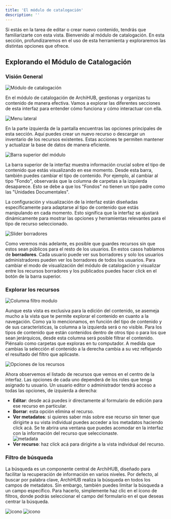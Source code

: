 ```yaml
---
title: 'El módulo de catalogación'
description: ''
---
```


Si estás en la tarea de editar o crear nuevo contenido, tendrás que familiarizarte con esta vista. Bienvenido al módulo de catalogación. En esta sección, profundizaremos en el uso de esta herramienta y exploraremos las distintas opciones que ofrece.

## Explorando el Módulo de Catalogación

### Visión General

![Módulo de catalogación](/archihub.github.io/imagenes/catalogacion.png)

En el módulo de catalogación de ArchiHUB, gestionas y organizas tu contenido de manera efectiva. Vamos a explorar las diferentes secciones de esta interfaz para entender cómo funciona y cómo interactuar con ella.

![Menu lateral](/archihub.github.io/imagenes/catalogacion_izquierda.gif)

En la parte izquierda de la pantalla encuentras las opciones principales de esta sección. Aquí puedes crear un nuevo recurso o descargar un inventario de los recursos existentes. Estas acciones te permiten mantener y actualizar la base de datos de manera eficiente.

![Barra superior del módulo](/archihub.github.io/imagenes/barra_modulo.png)

La barra superior de la interfaz muestra información crucial sobre el tipo de contenido que estás visualizando en ese momento. Desde esta barra, también puedes cambiar el tipo de contenido. Por ejemplo, al cambiar al tipo "Fondo", observarás que la columna de carpetas a la izquierda desaparece. Esto se debe a que los "Fondos" no tienen un tipo padre como las "Unidades Documentales".

La configuración y visualización de la interfaz están diseñadas específicamente para adaptarse al tipo de contenido que estás manipulando en cada momento. Esto significa que la interfaz se ajustará dinámicamente para mostrar las opciones y herramientas relevantes para el tipo de recurso seleccionado.

![Slider borradores](/archihub.github.io/imagenes/borradores_slider.gif)

Como veremos más adelante, es posible que guardes recursos sin que estos sean públicos para el resto de los usuarios. En estos casos hablamos de __borradores__. Cada usuario puede ver sus borradores y solo los usuarios administradores pueden ver los borradores de todos los usuarios. Para cambiar el modo de visualización del módulo de catalogación y visualizar entre los recursos borradores y los publicados puedes hacer click en el botón de la barra superior.

### Explorar los recursos

![Columna filtro modulo](/archihub.github.io/imagenes/columna_modulo.gif)

Aunque esta vista es exclusiva para la edición del contenido, se asemeja mucho a la vista que te permite explorar el contenido en cuanto a la navegación. Como ya lo mencionamos, en función del tipo de contenido y de sus características, la columna a la izquierda será o no visible. Para los tipos de contenido que están contenidos dentro de otros tipo o para los que sean jerárquicos, desde esta columna será posible filtrar el contenido. Piénsalo como carpetas que exploras en tu computador. A medida que cambias la selección el contenido a la derecha cambia a su vez reflejando el resultado del filtro que aplicaste.

![Opciones de los recursos](/archihub.github.io/imagenes/vista_opciones_recursos.png)

Ahora observemos el listado de recursos que vemos en el centro de la interfaz. Las opciones de cada uno dependerá de los roles que tenga asignado tu usuario. Un usuario editor o administrador tendrá acceso a todas las opciones, de izquierda a derecha:

- __Editar__: desde acá puedes ir directamente al formulario de edición para ese recurso en particular.
- __Borrar__: esta opción elimina el recurso.
- __Ver metadatos__: si quieres saber más sobre ese recurso sin tener que dirigirte a su vista individual puedes acceder a los metadatos haciendo click acá. Se te abrira una ventana que puedes acomodar en la interfaz con la información del recurso que seleccionaste. <br> ![metadata](/archihub.github.io/imagenes/metadata_modulo.gif)
- __Ver recurso__: haz click acá para dirigirte a la vista individual del recurso.

### Filtro de búsqueda

La búsqueda es un componente central de ArchiHUB, diseñado para facilitar la recuperación de información en varios niveles. Por defecto, al buscar por palabra clave, ArchiHUB realiza la búsqueda en todos los campos de metadatos. Sin embargo, también puedes limitar la búsqueda a un campo específico. Para hacerlo, simplemente haz clic en el ícono de filtros, donde podrás seleccionar el campo del formulario en el que deseas centrar la búsqueda.

![icono](/archihub.github.io/imagenes/filtro_ico.png)
![icono](/archihub.github.io/imagenes/filtro_form.png)